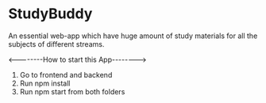 # StudyBuddy
An essential web-app which have huge amount of study materials for all the subjects of different streams.

<--------How to start this App-------->

1. Go to frontend and backend
2. Run npm install
3. Run npm start from both folders